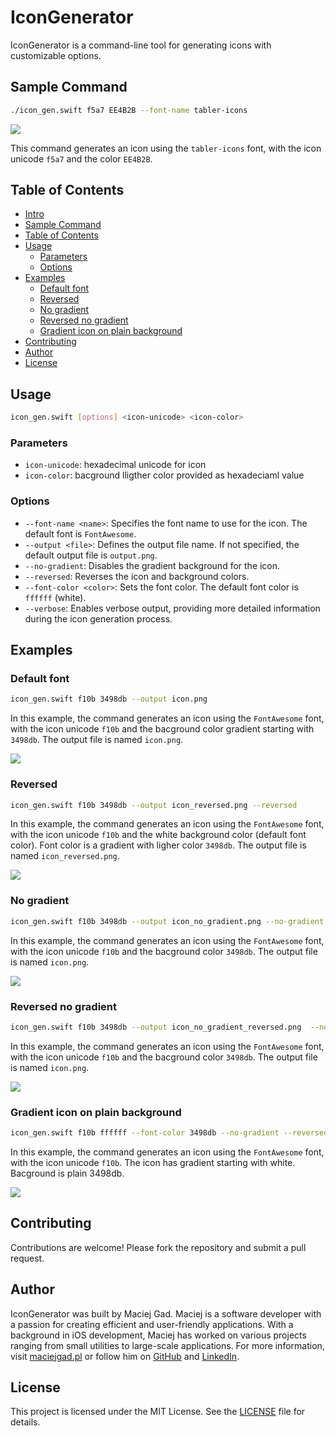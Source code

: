 # IconGenerator

IconGenerator is a command-line tool for generating icons with customizable options.

## Sample Command

```bash
./icon_gen.swift f5a7 EE4B2B --font-name tabler-icons
```
<img src="output.png">

This command generates an icon using the `tabler-icons` font, with the icon unicode `f5a7` and the color `EE4B2B`.

## Table of Contents

- [Intro](#icongenerator)
- [Sample Command](#sample-command)
- [Table of Contents](#table-of-contents)
- [Usage](#usage)
    - [Parameters](#parameters)
    - [Options](#options) 
- [Examples](#examples)
    - [Default font](#default-font)
    - [Reversed](#reversed)
    - [No gradient](#no-gradient)
    - [Reversed no gradient](#reversed-no-gradient)
    - [Gradient icon on plain background](#gradient-icon-on-plain-background)
- [Contributing](#contributing)
- [Author](#author)
- [License](#license)

## Usage

```bash
icon_gen.swift [options] <icon-unicode> <icon-color>
```
### Parameters

- `icon-unicode`: hexadecimal unicode for icon
- `icon-color`: bacground lligther color provided as hexadeciaml value 

### Options

- `--font-name <name>`: Specifies the font name to use for the icon. The default font is `FontAwesome`.
- `--output <file>`: Defines the output file name. If not specified, the default output file is `output.png`.
- `--no-gradient`: Disables the gradient background for the icon.
- `--reversed`: Reverses the icon and background colors.
- `--font-color <color>`: Sets the font color. The default font color is `ffffff` (white).
- `--verbose`: Enables verbose output, providing more detailed information during the icon generation process.

## Examples

### Default font
```bash
icon_gen.swift f10b 3498db --output icon.png 
```

In this example, the command generates an icon using the `FontAwesome` font, with the icon unicode `f10b` and the bacground color gradient starting with `3498db`. The output file is named `icon.png`.

<img src="icon.png">

### Reversed
```bash
icon_gen.swift f10b 3498db --output icon_reversed.png --reversed
```

In this example, the command generates an icon using the `FontAwesome` font, with the icon unicode `f10b` and the white background color (default font color). Font color is a gradient with ligher color `3498db`. The output file is named `icon_reversed.png`.

<img src="icon_reversed.png">

### No gradient

```bash
icon_gen.swift f10b 3498db --output icon_no_gradient.png --no-gradient
```

In this example, the command generates an icon using the `FontAwesome` font, with the icon unicode `f10b` and the bacground color `3498db`. The output file is named `icon.png`.

<img src="icon_no_gradient.png">

### Reversed no gradient

```bash
icon_gen.swift f10b 3498db --output icon_no_gradient_reversed.png  --no-gradient --reversed
```

In this example, the command generates an icon using the `FontAwesome` font, with the icon unicode `f10b` and the bacground color `3498db`. The output file is named `icon.png`.

<img src="icon_no_gradient_reversed.png">

### Gradient icon on plain background

```bash
icon_gen.swift f10b ffffff --font-color 3498db --no-gradient --reversed --output icon_gradient.png
```

In this example, the command generates an icon using the `FontAwesome` font, with the icon unicode `f10b`. The icon has gradient starting with white. Bacground is plain 3498db.

<img src="icon_gradient.png">

## Contributing

Contributions are welcome! Please fork the repository and submit a pull request.

## Author

IconGenerator was built by Maciej Gad. Maciej is a software developer with a passion for creating efficient and user-friendly applications. With a background in iOS development, Maciej has worked on various projects ranging from small utilities to large-scale applications. For more information, visit [maciejgad.pl](https://maciejgad.pl) or follow him on [GitHub](https://github.com/MaciejGad) and [LinkedIn](https://www.linkedin.com/in/gadmaciej/).


## License

This project is licensed under the MIT License. See the [LICENSE](LICENSE) file for details.
